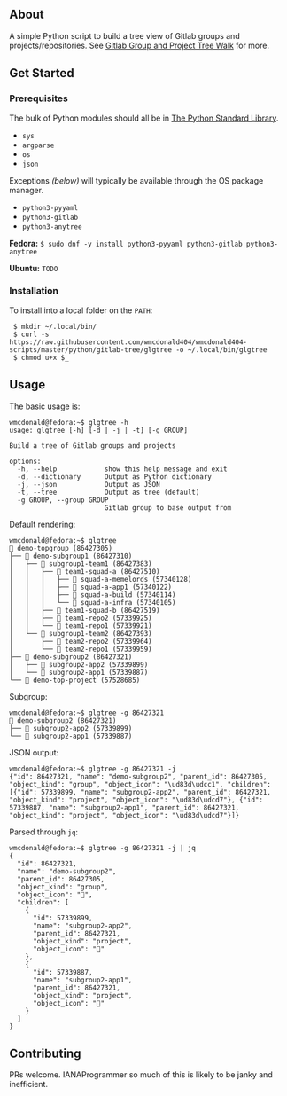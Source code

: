 ## About
A simple Python script to build a tree view of Gitlab groups and projects/repositories. See [Gitlab Group and Project Tree Walk](https://wmcdonald404.github.io/github-pages/2024/04/28/16-34-48-gitlab-group-and-project-tree-walk.html) for more.

## Get Started

### Prerequisites

The bulk of Python modules should all be in [The Python Standard Library](https://docs.python.org/3/library/index.html).
- `sys`
- `argparse`
- `os`
- `json`

Exceptions *(below)* will typically be available through the OS package manager.
- `python3-pyyaml`
- `python3-gitlab`
- `python3-anytree`


**Fedora:**
`$ sudo dnf -y install python3-pyyaml python3-gitlab python3-anytree`

**Ubuntu:**
`TODO`

### Installation

To install into a local folder on the `PATH`:
```
 $ mkdir ~/.local/bin/
 $ curl -s https://raw.githubusercontent.com/wmcdonald404/wmcdonald404-scripts/master/python/gitlab-tree/glgtree -o ~/.local/bin/glgtree
 $ chmod u+x $_
 ```

## Usage

The basic usage is:
```
wmcdonald@fedora:~$ glgtree -h
usage: glgtree [-h] [-d | -j | -t] [-g GROUP]

Build a tree of Gitlab groups and projects

options:
  -h, --help            show this help message and exit
  -d, --dictionary      Output as Python dictionary
  -j, --json            Output as JSON
  -t, --tree            Output as tree (default)
  -g GROUP, --group GROUP
                        Gitlab group to base output from
```

Default rendering:
```
wmcdonald@fedora:~$ glgtree 
📁 demo-topgroup (86427305)
├── 📁 demo-subgroup1 (86427310)
│   ├── 📁 subgroup1-team1 (86427383)
│   │   ├── 📁 team1-squad-a (86427510)
│   │   │   ├── 📗 squad-a-memelords (57340128)
│   │   │   ├── 📗 squad-a-app1 (57340122)
│   │   │   ├── 📗 squad-a-build (57340114)
│   │   │   └── 📗 squad-a-infra (57340105)
│   │   ├── 📁 team1-squad-b (86427519)
│   │   ├── 📗 team1-repo2 (57339925)
│   │   └── 📗 team1-repo1 (57339921)
│   └── 📁 subgroup1-team2 (86427393)
│       ├── 📗 team2-repo2 (57339964)
│       └── 📗 team2-repo1 (57339959)
├── 📁 demo-subgroup2 (86427321)
│   ├── 📗 subgroup2-app2 (57339899)
│   └── 📗 subgroup2-app1 (57339887)
└── 📗 demo-top-project (57528685)
```
Subgroup:
```
wmcdonald@fedora:~$ glgtree -g 86427321
📁 demo-subgroup2 (86427321)
├── 📗 subgroup2-app2 (57339899)
└── 📗 subgroup2-app1 (57339887)
```
JSON output:
```
wmcdonald@fedora:~$ glgtree -g 86427321 -j
{"id": 86427321, "name": "demo-subgroup2", "parent_id": 86427305, "object_kind": "group", "object_icon": "\ud83d\udcc1", "children": [{"id": 57339899, "name": "subgroup2-app2", "parent_id": 86427321, "object_kind": "project", "object_icon": "\ud83d\udcd7"}, {"id": 57339887, "name": "subgroup2-app1", "parent_id": 86427321, "object_kind": "project", "object_icon": "\ud83d\udcd7"}]}
```
Parsed through `jq`:
```
wmcdonald@fedora:~$ glgtree -g 86427321 -j | jq
{
  "id": 86427321,
  "name": "demo-subgroup2",
  "parent_id": 86427305,
  "object_kind": "group",
  "object_icon": "📁",
  "children": [
    {
      "id": 57339899,
      "name": "subgroup2-app2",
      "parent_id": 86427321,
      "object_kind": "project",
      "object_icon": "📗"
    },
    {
      "id": 57339887,
      "name": "subgroup2-app1",
      "parent_id": 86427321,
      "object_kind": "project",
      "object_icon": "📗"
    }
  ]
}
```

## Contributing

PRs welcome. IANAProgrammer so much of this is likely to be janky and inefficient.
